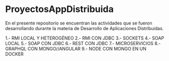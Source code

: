 # ProyectosAppDistribuida

En el presente repositorio se encuentran las actividades que se fueron desarrollando durante la materia de Desarrollo 
de Aplicaciones Distribuidas.

1.- RMI LOCAL Y HETEROGÉNEO
2.- RMI CON JDBC
3.- SOCKETS
4.- SOAP LOCAL
5.- SOAP CON JDBC
6.- REST CON JDBC
7.- MICROSERVICIOS
8.- GRAPHQL CON MONGO//ANGULAR
9.- NODE CON MONGO EN UN DOCKER
